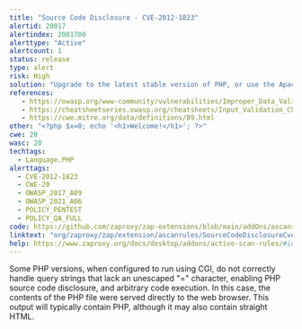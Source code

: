 ```yaml
---
title: "Source Code Disclosure - CVE-2012-1823"
alertid: 20017
alertindex: 2001700
alerttype: "Active"
alertcount: 1
status: release
type: alert
risk: High
solution: "Upgrade to the latest stable version of PHP, or use the Apache web server and the mod_rewrite module to filter out malicious requests using the \"RewriteCond\" and \"RewriteRule\" directives."
references:
   - https://owasp.org/www-community/vulnerabilities/Improper_Data_Validation
   - https://cheatsheetseries.owasp.org/cheatsheets/Input_Validation_Cheat_Sheet.html
   - https://cwe.mitre.org/data/definitions/89.html
other: "<?php $x=0; echo '<h1>Welcome!</h1>'; ?>"
cwe: 20
wasc: 20
techtags: 
  - Language.PHP
alerttags: 
  - CVE-2012-1823
  - CWE-20
  - OWASP_2017_A09
  - OWASP_2021_A06
  - POLICY_PENTEST
  - POLICY_QA_FULL
code: https://github.com/zaproxy/zap-extensions/blob/main/addOns/ascanrules/src/main/java/org/zaproxy/zap/extension/ascanrules/SourceCodeDisclosureCve20121823ScanRule.java
linktext: "org/zaproxy/zap/extension/ascanrules/SourceCodeDisclosureCve20121823ScanRule.java"
help: https://www.zaproxy.org/docs/desktop/addons/active-scan-rules/#id-20017
---
```

Some PHP versions, when configured to run using CGI, do not correctly handle query strings that lack an unescaped "=" character, enabling PHP source code disclosure, and arbitrary code execution. In this case, the contents of the PHP file were served directly to the web browser. This output will typically contain PHP, although it may also contain straight HTML.
